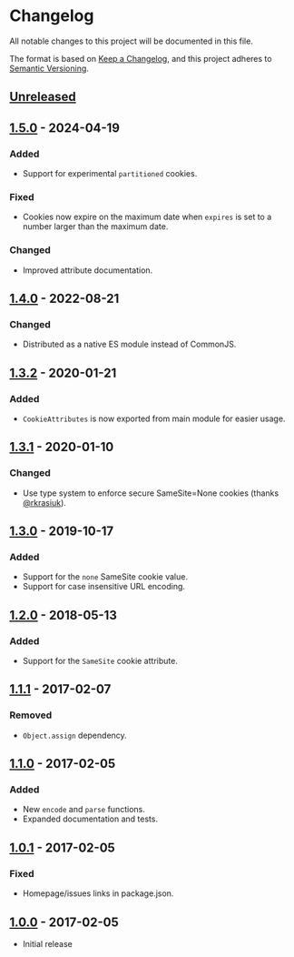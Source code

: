 # Changelog
All notable changes to this project will be documented in this file.

The format is based on [Keep a Changelog](https://keepachangelog.com/en/1.0.0/),
and this project adheres to [Semantic Versioning](https://semver.org/spec/v2.0.0.html).

## [Unreleased]

## [1.5.0] - 2024-04-19
### Added
- Support for experimental `partitioned` cookies.

### Fixed
- Cookies now expire on the maximum date when `expires` is set to a number larger than the maximum date.

### Changed
- Improved attribute documentation.

## [1.4.0] - 2022-08-21
### Changed
- Distributed as a native ES module instead of CommonJS.

## [1.3.2] - 2020-01-21
### Added
- `CookieAttributes` is now exported from main module for easier usage.

## [1.3.1] - 2020-01-10
### Changed
- Use type system to enforce secure SameSite=None cookies (thanks [@rkrasiuk](https://github.com/rkrasiuk/)).

## [1.3.0] - 2019-10-17
### Added
- Support for the `none` SameSite cookie value.
- Support for case insensitive URL encoding.

## [1.2.0] - 2018-05-13
### Added
- Support for the `SameSite` cookie attribute.

## [1.1.1] - 2017-02-07
### Removed
- `Object.assign` dependency.

## [1.1.0] - 2017-02-05
### Added
- New `encode` and `parse` functions.
- Expanded documentation and tests.

## [1.0.1] - 2017-02-05
### Fixed
- Homepage/issues links in package.json.

## [1.0.0] - 2017-02-05
- Initial release

[Unreleased]: https://github.com/theodorejb/es-cookie/compare/v1.5.0...HEAD
[1.5.0]: https://github.com/theodorejb/es-cookie/compare/v1.4.0...v1.5.0
[1.4.0]: https://github.com/theodorejb/es-cookie/compare/v1.3.2...v1.4.0
[1.3.2]: https://github.com/theodorejb/es-cookie/compare/v1.3.1...v1.3.2
[1.3.1]: https://github.com/theodorejb/es-cookie/compare/v1.3.0...v1.3.1
[1.3.0]: https://github.com/theodorejb/es-cookie/compare/v1.2.0...v1.3.0
[1.2.0]: https://github.com/theodorejb/es-cookie/compare/v1.1.1...v1.2.0
[1.1.1]: https://github.com/theodorejb/es-cookie/compare/v1.1.0...v1.1.1
[1.1.0]: https://github.com/theodorejb/es-cookie/compare/v1.0.1...v1.1.0
[1.0.1]: https://github.com/theodorejb/es-cookie/compare/v1.0.0...v1.0.1
[1.0.0]: https://github.com/theodorejb/es-cookie/tree/v1.0.0
